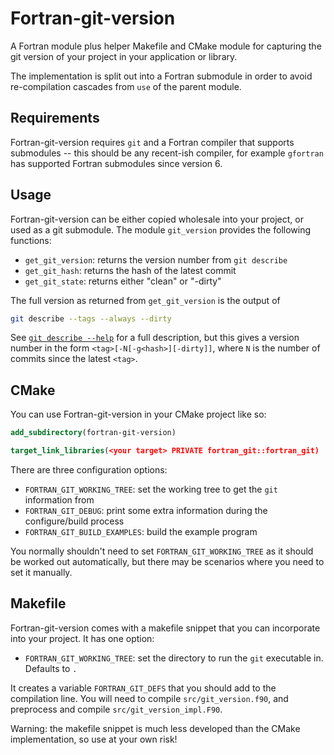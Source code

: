 Fortran-git-version
===================

A Fortran module plus helper Makefile and CMake module for capturing
the git version of your project in your application or library.

The implementation is split out into a Fortran submodule in order to
avoid re-compilation cascades from `use` of the parent module.

Requirements
------------

Fortran-git-version requires `git` and a Fortran compiler that supports
submodules -- this should be any recent-ish compiler, for example
`gfortran` has supported Fortran submodules since version 6.

Usage
-----

Fortran-git-version can be either copied wholesale into your project,
or used as a git submodule. The module `git_version` provides the
following functions:

- `get_git_version`: returns the version number from `git describe`
- `get_git_hash`: returns the hash of the latest commit
- `get_git_state`: returns either "clean" or "-dirty"

The full version as returned from `get_git_version` is the output of

```bash
git describe --tags --always --dirty
```

See [`git describe --help`][git-describe-help] for a full description,
but this gives a version number in the form
`<tag>[-N[-g<hash>][-dirty]]`, where `N` is the number of commits
since the latest `<tag>`.

CMake
-----

You can use Fortran-git-version in your CMake project like so:

```cmake
add_subdirectory(fortran-git-version)

target_link_libraries(<your target> PRIVATE fortran_git::fortran_git)
```

There are three configuration options:

- `FORTRAN_GIT_WORKING_TREE`: set the working tree to get the `git`
  information from
- `FORTRAN_GIT_DEBUG`: print some extra information during the
  configure/build process
- `FORTRAN_GIT_BUILD_EXAMPLES`: build the example program

You normally shouldn't need to set `FORTRAN_GIT_WORKING_TREE` as it
should be worked out automatically, but there may be scenarios where
you need to set it manually.

Makefile
--------

Fortran-git-version comes with a makefile snippet that you can
incorporate into your project. It has one option:

- `FORTRAN_GIT_WORKING_TREE`: set the directory to run the `git`
  executable in. Defaults to `.`
  
It creates a variable `FORTRAN_GIT_DEFS` that you should add to the
compilation line. You will need to compile `src/git_version.f90`, and
preprocess and compile `src/git_version_impl.F90`. 

Warning: the makefile snippet is much less developed than the CMake
implementation, so use at your own risk!

[git-describe-help]: https://git-scm.com/docs/git-describe
